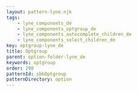 ```yaml
---
layout: pattern-lyne.njk
tags: 
    - lyne_components_de
    - lyne_components_optgroup_de
    - lyne_components_autocomplete_children_de
    - lyne_components_select_children_de
key: optgroup-lyne_de
title: Optgroup
parent: option-folder-lyne_de
keywords: optgroup
order: 290
patternId: sbbOptgroup
patternDirectory: option
---
```

